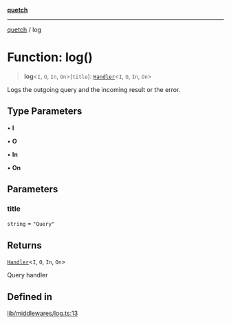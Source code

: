 [**quetch**](../README.md)

***

[quetch](../README.md) / log

# Function: log()

> **log**\<`I`, `O`, `In`, `On`\>(`title`): [`Handler`](../type-aliases/Handler.md)\<`I`, `O`, `In`, `On`\>

Logs the outgoing query and the incoming result or the error.

## Type Parameters

• **I**

• **O**

• **In**

• **On**

## Parameters

### title

`string` = `"Query"`

## Returns

[`Handler`](../type-aliases/Handler.md)\<`I`, `O`, `In`, `On`\>

Query handler

## Defined in

[lib/middlewares/log.ts:13](https://github.com/nevoland/quetch/blob/d3c3874b3b683738adb5be9e083a7d95e2758c83/lib/middlewares/log.ts#L13)
